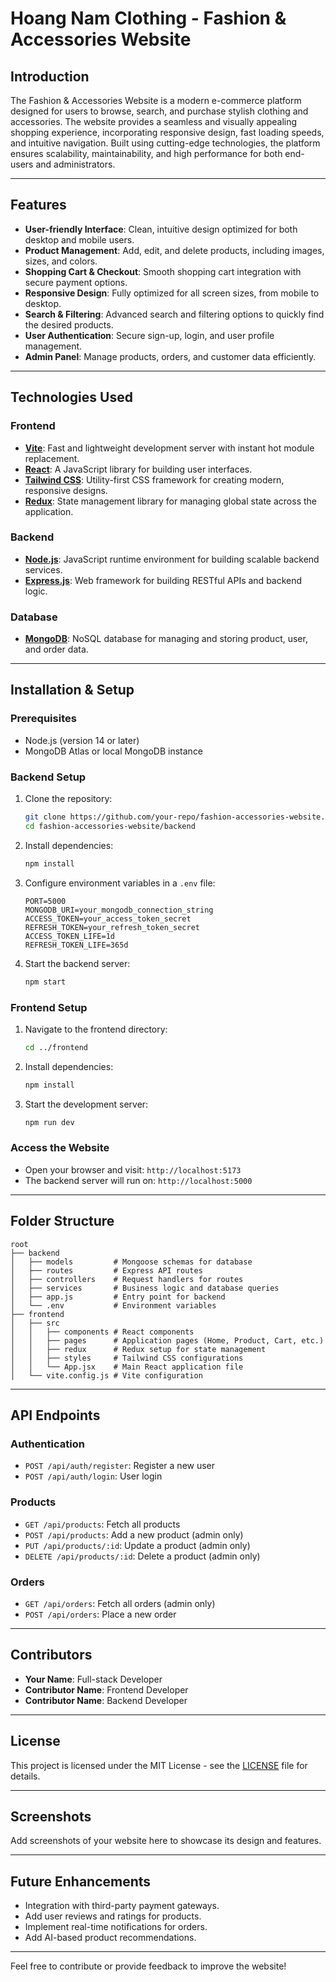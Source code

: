 # Hoang Nam Clothing -  Fashion & Accessories Website

## Introduction
The Fashion & Accessories Website is a modern e-commerce platform designed for users to browse, search, and purchase stylish clothing and accessories. The website provides a seamless and visually appealing shopping experience, incorporating responsive design, fast loading speeds, and intuitive navigation. Built using cutting-edge technologies, the platform ensures scalability, maintainability, and high performance for both end-users and administrators.

---

## Features
- **User-friendly Interface**: Clean, intuitive design optimized for both desktop and mobile users.
- **Product Management**: Add, edit, and delete products, including images, sizes, and colors.
- **Shopping Cart & Checkout**: Smooth shopping cart integration with secure payment options.
- **Responsive Design**: Fully optimized for all screen sizes, from mobile to desktop.
- **Search & Filtering**: Advanced search and filtering options to quickly find the desired products.
- **User Authentication**: Secure sign-up, login, and user profile management.
- **Admin Panel**: Manage products, orders, and customer data efficiently.

---

## Technologies Used

### **Frontend**
- **[Vite](https://vitejs.dev/)**: Fast and lightweight development server with instant hot module replacement.
- **[React](https://reactjs.org/)**: A JavaScript library for building user interfaces.
- **[Tailwind CSS](https://tailwindcss.com/)**: Utility-first CSS framework for creating modern, responsive designs.
- **[Redux](https://redux.js.org/)**: State management library for managing global state across the application.

### **Backend**
- **[Node.js](https://nodejs.org/)**: JavaScript runtime environment for building scalable backend services.
- **[Express.js](https://expressjs.com/)**: Web framework for building RESTful APIs and backend logic.

### **Database**
- **[MongoDB](https://www.mongodb.com/)**: NoSQL database for managing and storing product, user, and order data.

---

## Installation & Setup

### Prerequisites
- Node.js (version 14 or later)
- MongoDB Atlas or local MongoDB instance

### Backend Setup
1. Clone the repository:
   ```bash
   git clone https://github.com/your-repo/fashion-accessories-website.git
   cd fashion-accessories-website/backend
   ```
2. Install dependencies:
   ```bash
   npm install
   ```
3. Configure environment variables in a `.env` file:
   ```env
   PORT=5000
   MONGODB_URI=your_mongodb_connection_string
   ACCESS_TOKEN=your_access_token_secret
   REFRESH_TOKEN=your_refresh_token_secret
   ACCESS_TOKEN_LIFE=1d
   REFRESH_TOKEN_LIFE=365d
   ```
4. Start the backend server:
   ```bash
   npm start
   ```

### Frontend Setup
1. Navigate to the frontend directory:
   ```bash
   cd ../frontend
   ```
2. Install dependencies:
   ```bash
   npm install
   ```
3. Start the development server:
   ```bash
   npm run dev
   ```

### Access the Website
- Open your browser and visit: `http://localhost:5173`
- The backend server will run on: `http://localhost:5000`

---

## Folder Structure
```
root
├── backend
│   ├── models         # Mongoose schemas for database
│   ├── routes         # Express API routes
│   ├── controllers    # Request handlers for routes
│   ├── services       # Business logic and database queries
│   ├── app.js         # Entry point for backend
│   └── .env           # Environment variables
├── frontend
│   ├── src
│   │   ├── components # React components
│   │   ├── pages      # Application pages (Home, Product, Cart, etc.)
│   │   ├── redux      # Redux setup for state management
│   │   ├── styles     # Tailwind CSS configurations
│   │   └── App.jsx    # Main React application file
│   └── vite.config.js # Vite configuration
```

---

## API Endpoints

### Authentication
- `POST /api/auth/register`: Register a new user
- `POST /api/auth/login`: User login

### Products
- `GET /api/products`: Fetch all products
- `POST /api/products`: Add a new product (admin only)
- `PUT /api/products/:id`: Update a product (admin only)
- `DELETE /api/products/:id`: Delete a product (admin only)

### Orders
- `GET /api/orders`: Fetch all orders (admin only)
- `POST /api/orders`: Place a new order

---

## Contributors
- **Your Name**: Full-stack Developer
- **Contributor Name**: Frontend Developer
- **Contributor Name**: Backend Developer

---

## License
This project is licensed under the MIT License - see the [LICENSE](LICENSE) file for details.

---

## Screenshots
Add screenshots of your website here to showcase its design and features.

---

## Future Enhancements
- Integration with third-party payment gateways.
- Add user reviews and ratings for products.
- Implement real-time notifications for orders.
- Add AI-based product recommendations.

---

Feel free to contribute or provide feedback to improve the website!


